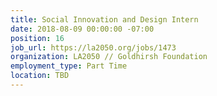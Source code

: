 ```yaml
---
title: Social Innovation and Design Intern
date: 2018-08-09 00:00:00 -07:00
position: 16
job_url: https://la2050.org/jobs/1473
organization: LA2050 // Goldhirsh Foundation
employment_type: Part Time
location: TBD
---
```


